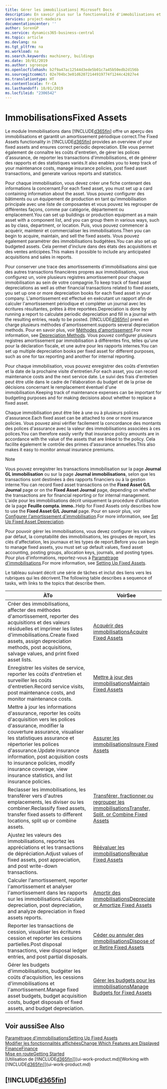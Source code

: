 ```yaml
---
title: Gérer les immobilisations| Microsoft Docs
description: En savoir plus sur la fonctionnalité d'immobilisations et afficher un aperçu de l'utilisation des immobilisations.
services: project-madeira
documentationcenter: ''
author: SorenGP
ms.service: dynamics365-business-central
ms.topic: article
ms.devlang: na
ms.tgt_pltfrm: na
ms.workload: na
ms.search.keywords: machinery, buildings
ms.date: 10/01/2019
ms.author: sgroespe
ms.openlocfilehash: b2f9a47ac12544d3ede5b01c7a45b50edb2d156b
ms.sourcegitcommit: 02e704bc3e01d62072144919774f1244c42827e4
ms.translationtype: HT
ms.contentlocale: fr-CA
ms.lasthandoff: 10/01/2019
ms.locfileid: "2306542"
---
```

# <a name="fixed-assets"></a><span data-ttu-id="e8467-103">Immobilisations</span><span class="sxs-lookup"><span data-stu-id="e8467-103">Fixed Assets</span></span>
<span data-ttu-id="e8467-104">Le module Immobilisations dans [!INCLUDE[d365fin](includes/d365fin_md.md)] offre un aperçu des immobilisations et garantit un amortissement périodique correct.</span><span class="sxs-lookup"><span data-stu-id="e8467-104">The Fixed Assets functionality in [!INCLUDE[d365fin](includes/d365fin_md.md)] provides an overview of your fixed assets and ensures correct periodic depreciation.</span></span> <span data-ttu-id="e8467-105">Elle vous permet également de connaître les coûts d'entretien, de gérer les polices d'assurance, de reporter les transactions d'immobilisations, et de générer des rapports et des statistiques variés.</span><span class="sxs-lookup"><span data-stu-id="e8467-105">It also enables you to keep track of your maintenance costs, manage insurance policies, post fixed asset transactions, and generate various reports and statistics.</span></span>

<span data-ttu-id="e8467-106">Pour chaque immobilisation, vous devez créer une fiche contenant des informations la concernant.</span><span class="sxs-lookup"><span data-stu-id="e8467-106">For each fixed asset, you must set up a card containing information about the asset.</span></span> <span data-ttu-id="e8467-107">Vous pouvez configurer des bâtiments ou un équipement de production en tant qu'immobilisation principale avec une liste de composantes et vous pouvez les regrouper de différentes façons, comme par catégorie, département ou emplacement.</span><span class="sxs-lookup"><span data-stu-id="e8467-107">You can set up buildings or production equipment as a main asset with a component list, and you can group them in various ways, such as by class, department, or location.</span></span> <span data-ttu-id="e8467-108">Puis, vous pouvez commencer à acquérir, maintenir et commercialiser les immobilisations.</span><span class="sxs-lookup"><span data-stu-id="e8467-108">Then you can begin to acquire, maintain, and sell the fixed assets.</span></span> <span data-ttu-id="e8467-109">Vous pouvez également paramétrer des immobilisations budgétées.</span><span class="sxs-lookup"><span data-stu-id="e8467-109">You can also set up budgeted assets.</span></span> <span data-ttu-id="e8467-110">Cela permet d'inclure dans des états des acquisitions et des ventes anticipées.</span><span class="sxs-lookup"><span data-stu-id="e8467-110">This makes it possible to include any anticipated acquisitions and sales in reports.</span></span>

<span data-ttu-id="e8467-111">Pour conserver une trace des amortissements d'immobilisations ainsi que des autres transactions financières propres aux immobilisations, vous configurez un, voire plusieurs registres amortissement pour chaque immobilisation au sein de votre compagnie.</span><span class="sxs-lookup"><span data-stu-id="e8467-111">To keep track of fixed asset depreciations as well as other financial transactions related to fixed assets, you set up one or more depreciation books for each fixed asset in your company.</span></span> <span data-ttu-id="e8467-112">L'amortissement est effectué en exécutant un rapport afin de calculer l'amortissement périodique et compléter un journal avec les écritures résultantes, prêtes à être reportées.</span><span class="sxs-lookup"><span data-stu-id="e8467-112">Depreciation is done by running a report to calculate periodic depreciation and fill in a journal with the resulting entries, ready to be posted.</span></span> [!INCLUDE[d365fin](includes/d365fin_md.md)] <span data-ttu-id="e8467-113">prend en charge plusieurs méthodes d'amortissement.</span><span class="sxs-lookup"><span data-stu-id="e8467-113">supports several depreciation methods.</span></span> <span data-ttu-id="e8467-114">Pour en savoir plus, voir [Méthodes d'amortissement](fa-depreciation-methods.md).</span><span class="sxs-lookup"><span data-stu-id="e8467-114">For more information, see [Depreciation Methods](fa-depreciation-methods.md).</span></span> <span data-ttu-id="e8467-115">Vous pouvez configurer plusieurs registres amortissement par immobilisation à différentes fins, telles qu'une pour la déclaration fiscale, et une autre pour les rapports internes.</span><span class="sxs-lookup"><span data-stu-id="e8467-115">You can set up multiple depreciation books per fixed asset for different purposes, such as one for tax reporting and another for internal reporting.</span></span>

<span data-ttu-id="e8467-116">Pour chaque immobilisation, vous pouvez enregistrer des coûts d'entretien et la date de la prochaine visite d'entretien.</span><span class="sxs-lookup"><span data-stu-id="e8467-116">For each asset, you can record maintenance costs and the next service date.</span></span> <span data-ttu-id="e8467-117">Le suivi des frais d'entretien peut être utile dans le cadre de l'élaboration du budget et de la prise de décisions concernant le remplacement éventuel d'une immobilisation.</span><span class="sxs-lookup"><span data-stu-id="e8467-117">Keeping track of maintenance expenses can be important for budgeting purposes and for making decisions about whether to replace a fixed asset.</span></span>

<span data-ttu-id="e8467-118">Chaque immobilisation peut être liée à une ou à plusieurs polices d'assurance.</span><span class="sxs-lookup"><span data-stu-id="e8467-118">Each fixed asset can be attached to one or more insurance policies.</span></span> <span data-ttu-id="e8467-119">Vous pouvez ainsi vérifier facilement la concordance des montants des polices d'assurance avec la valeur des immobilisations associées à ces polices.</span><span class="sxs-lookup"><span data-stu-id="e8467-119">You can therefore easily verify that insurance policy amounts are in accordance with the value of the assets that are linked to the policy.</span></span> <span data-ttu-id="e8467-120">Cela facilite également le contrôle des primes d'assurance annuelles.</span><span class="sxs-lookup"><span data-stu-id="e8467-120">This also makes it easy to monitor annual insurance premiums.</span></span>

> [!NOTE]  
>   <span data-ttu-id="e8467-121">Vous pouvez enregistrer les transactions immobilisation sur la page **Journal GL immobilisation** ou sur la page **Journal immobilisations**, selon que les transactions sont destinées à des rapports financiers ou à la gestion interne.</span><span class="sxs-lookup"><span data-stu-id="e8467-121">You can record fixed asset transactions on the **Fixed Asset G/L Journal** page or on the **Fixed Asset Journal** page, depending on whether the transactions are for financial reporting or for internal management.</span></span> <span data-ttu-id="e8467-122">L'aide pour les immobilisations décrit uniquement la procédure d'utilisation de la page **Feuille compta. immo.**.</span><span class="sxs-lookup"><span data-stu-id="e8467-122">Help for Fixed Assets only describes how to use the **Fixed Asset G/L Journal** page.</span></span> <span data-ttu-id="e8467-123">Pour en savoir plus, voir [Configurer l'amortissement d'immobilisation](fa-how-setup-depreciation.md).</span><span class="sxs-lookup"><span data-stu-id="e8467-123">For more information, see [Set Up Fixed Asset Depreciation](fa-how-setup-depreciation.md).</span></span>

<span data-ttu-id="e8467-124">Pour pouvoir gérer les immobilisations, vous devez configurer les valeurs par défaut, la comptabilité des immobilisations, les groupes de report, les clés d'affectation, les journaux et les types de report.</span><span class="sxs-lookup"><span data-stu-id="e8467-124">Before you can begin to manage fixed assets, you must set up default values, fixed asset accounting, posting groups, allocation keys, journals, and posting types.</span></span> <span data-ttu-id="e8467-125">Pour plus d'informations, reportez-vous à [Paramétrage d'immobilisations](fa-setup.md).</span><span class="sxs-lookup"><span data-stu-id="e8467-125">For more information, see [Setting Up Fixed Assets](fa-setup.md).</span></span>

<span data-ttu-id="e8467-126">Le tableau suivant décrit une série de tâches et inclut des liens vers les rubriques qui les décrivent.</span><span class="sxs-lookup"><span data-stu-id="e8467-126">The following table describes a sequence of tasks, with links to the topics that describe them.</span></span>

| <span data-ttu-id="e8467-127">À</span><span class="sxs-lookup"><span data-stu-id="e8467-127">To</span></span> | <span data-ttu-id="e8467-128">Voir</span><span class="sxs-lookup"><span data-stu-id="e8467-128">See</span></span> |
| --- | --- |
| <span data-ttu-id="e8467-129">Créer des immobilisations, affecter des méthodes d'amortissement, reporter des acquisitions et des valeurs résiduelles et imprimer les listes d'immobilisations.</span><span class="sxs-lookup"><span data-stu-id="e8467-129">Create fixed assets, assign depreciation methods, post acquisitions, salvage values, and print fixed asset lists.</span></span> |[<span data-ttu-id="e8467-130">Acquérir des immobilisations</span><span class="sxs-lookup"><span data-stu-id="e8467-130">Acquire Fixed Assets</span></span>](fa-how-acquire.md) |
| <span data-ttu-id="e8467-131">Enregistrer les visites de service, reporter les coûts d'entretien et surveiller les coûts d'entretien.</span><span class="sxs-lookup"><span data-stu-id="e8467-131">Record service visits, post maintenance costs, and monitor maintenance costs.</span></span> |[<span data-ttu-id="e8467-132">Mettre à jour des immobilisations</span><span class="sxs-lookup"><span data-stu-id="e8467-132">Maintain Fixed Assets</span></span>](fa-how-maintain.md) |
| <span data-ttu-id="e8467-133">Mettre à jour les informations d'assurance, reporter les coûts d'acquisition vers les polices d'assurance, modifier la couverture assurance, visualiser les statistiques assurance et répertorier les polices d'assurance.</span><span class="sxs-lookup"><span data-stu-id="e8467-133">Update insurance information, post acquisition costs to insurance policies, modify insurance coverage, view insurance statistics, and list insurance policies.</span></span> |[<span data-ttu-id="e8467-134">Assurer les immobilisations</span><span class="sxs-lookup"><span data-stu-id="e8467-134">Insure Fixed Assets</span></span>](fa-how-insure.md) |
| <span data-ttu-id="e8467-135">Reclasser les immobilisations, les transférer vers d'autres emplacements, les diviser ou les combiner.</span><span class="sxs-lookup"><span data-stu-id="e8467-135">Reclassify fixed assets, transfer fixed assets to different locations, split up or combine assets.</span></span> |[<span data-ttu-id="e8467-136">Transférer, fractionner ou regrouper les immobilisations</span><span class="sxs-lookup"><span data-stu-id="e8467-136">Transfer, Split, or Combine Fixed Assets</span></span>](fa-how-trans-split-combine.md) |
| <span data-ttu-id="e8467-137">Ajustez les valeurs des immobilisations, reportez les appréciations et les transactions de dépréciation.</span><span class="sxs-lookup"><span data-stu-id="e8467-137">Adjust values of fixed assets, post appreciation, and post write-down transactions.</span></span> |[<span data-ttu-id="e8467-138">Réévaluer les immobilisations</span><span class="sxs-lookup"><span data-stu-id="e8467-138">Revalue Fixed Assets</span></span>](fa-how-revalue.md) |
| <span data-ttu-id="e8467-139">Calculer l'amortissement, reporter l'amortissement et analyser l'amortissement dans les rapports sur les immobilisations.</span><span class="sxs-lookup"><span data-stu-id="e8467-139">Calculate depreciation, post depreciation, and  analyze depreciation in fixed assets reports.</span></span> |[<span data-ttu-id="e8467-140">Amortir des immobilisations</span><span class="sxs-lookup"><span data-stu-id="e8467-140">Depreciate or Amortize Fixed Assets</span></span>](fa-how-depreciate-amortize.md) |
| <span data-ttu-id="e8467-141">Reporter les transactions de cession, visualiser les écritures cession et reporter les cessions partielles.</span><span class="sxs-lookup"><span data-stu-id="e8467-141">Post disposal transactions, view disposal ledger entries, and post partial disposals.</span></span> |[<span data-ttu-id="e8467-142">Céder ou annuler des immobilisations</span><span class="sxs-lookup"><span data-stu-id="e8467-142">Dispose of or Retire Fixed Assets</span></span>](fa-how-dispose-retire.md) |
| <span data-ttu-id="e8467-143">Gérer les budgets d'immobilisations, budgéter les coûts d'acquisition, les cessions d'immobilisations et l'amortissement.</span><span class="sxs-lookup"><span data-stu-id="e8467-143">Manage fixed asset budgets, budget acquisition costs, budget disposals of fixed assets, and budget depreciation.</span></span> |[<span data-ttu-id="e8467-144">Gérer les budgets pour les immobilisations</span><span class="sxs-lookup"><span data-stu-id="e8467-144">Manage Budgets for Fixed Assets</span></span>](fa-how-manage-budgets.md) |

## <a name="see-also"></a><span data-ttu-id="e8467-145">Voir aussi</span><span class="sxs-lookup"><span data-stu-id="e8467-145">See Also</span></span>
[<span data-ttu-id="e8467-146">Paramétrage d'immobilisations</span><span class="sxs-lookup"><span data-stu-id="e8467-146">Setting Up Fixed Assets</span></span>](fa-setup.md)  
[<span data-ttu-id="e8467-147">Modifier les fonctionnalités affichées</span><span class="sxs-lookup"><span data-stu-id="e8467-147">Change Which Features are Displayed</span></span>](ui-experiences.md)  
[<span data-ttu-id="e8467-148">Finance</span><span class="sxs-lookup"><span data-stu-id="e8467-148">Finance</span></span>](finance.md)  
[<span data-ttu-id="e8467-149">Mise en route</span><span class="sxs-lookup"><span data-stu-id="e8467-149">Getting Started</span></span>](product-get-started.md)  
<span data-ttu-id="e8467-150">[Utilisation de [!INCLUDE[d365fin](includes/d365fin_md.md)]](ui-work-product.md)</span><span class="sxs-lookup"><span data-stu-id="e8467-150">[Working with [!INCLUDE[d365fin](includes/d365fin_md.md)]](ui-work-product.md)</span></span>

## [!INCLUDE[d365fin](includes/free_trial_md.md)]  
 
